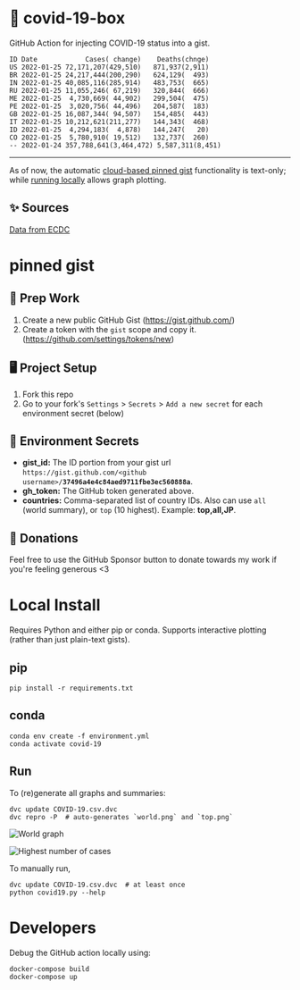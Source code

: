 # 🏥 covid-19-box

GitHub Action for injecting COVID-19 status into a gist.

```
ID Date            Cases( change)    Deaths(chnge)
US 2022-01-25 72,171,207(429,510)   871,937(2,911)
BR 2022-01-25 24,217,444(200,290)   624,129(  493)
IN 2022-01-25 40,085,116(285,914)   483,753(  665)
RU 2022-01-25 11,055,246( 67,219)   320,844(  666)
ME 2022-01-25  4,730,669( 44,902)   299,504(  475)
PE 2022-01-25  3,020,756( 44,496)   204,587(  183)
GB 2022-01-25 16,087,344( 94,507)   154,485(  443)
IT 2022-01-25 10,212,621(211,277)   144,343(  468)
ID 2022-01-25  4,294,183(  4,878)   144,247(   20)
CO 2022-01-25  5,780,910( 19,512)   132,737(  260)
-- 2022-01-24 357,788,641(3,464,472) 5,587,311(8,451)
```

---

As of now, the automatic [cloud-based pinned gist](#pinned-gist) functionality is text-only;
while [running locally](#local-install) allows graph plotting.

## ✨ Sources

[Data from ECDC](https://www.ecdc.europa.eu/en/publications-data/download-todays-data-geographic-distribution-covid-19-cases-worldwide)

# pinned gist

## 🎒 Prep Work
1. Create a new public GitHub Gist (https://gist.github.com/)
1. Create a token with the `gist` scope and copy it. (https://github.com/settings/tokens/new)

## 🖥 Project Setup
1. Fork this repo
1. Go to your fork's `Settings` > `Secrets` > `Add a new secret` for each environment secret (below)

## 🤫 Environment Secrets
- **gist_id:** The ID portion from your gist url `https://gist.github.com/<github username>/`**`37496a4e4c84aed9711fbe3ec560888a`**.
- **gh_token:** The GitHub token generated above.
- **countries:** Comma-separated list of country IDs. Also can use `all` (world summary), or `top` (10 highest). Example: **top,all,JP**.

## 💸 Donations

Feel free to use the GitHub Sponsor button to donate towards my work if you're feeling generous <3

# Local Install

Requires Python and either pip or conda. Supports interactive plotting (rather than just plain-text gists).

## pip

```
pip install -r requirements.txt
```

## conda

```
conda env create -f environment.yml
conda activate covid-19
```

## Run

To (re)generate all graphs and summaries:

```
dvc update COVID-19.csv.dvc
dvc repro -P  # auto-generates `world.png` and `top.png`
```

![World graph](world.png)

![Highest number of cases](top.png)

To manually run,

```
dvc update COVID-19.csv.dvc  # at least once
python covid19.py --help
```

# Developers

Debug the GitHub action locally using:

```
docker-compose build
docker-compose up
```
